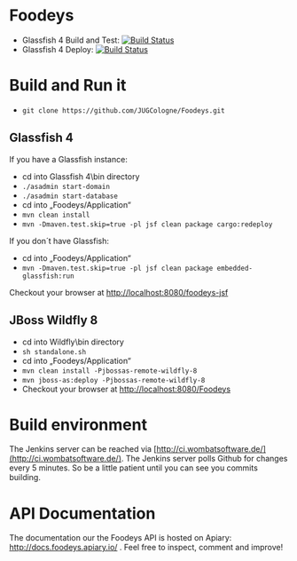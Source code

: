 # Foodeys
* Glassfish 4 Build and Test: [![Build Status](http://ci.wombatsoftware.de/job/Foodeys%20-%20Glassfish%204/badge/icon)](http://ci.wombatsoftware.de/job/Foodeys%20-%20Glassfish%204/)
* Glassfish 4 Deploy: [![Build Status](http://ci.wombatsoftware.de/job/Foodeys%20-%20Glassfish%204%20Deployment/badge/icon)](http://ci.wombatsoftware.de/job/Foodeys%20-%20Glassfish%204%20Deployment/)

# Build and Run it
* ```git clone https://github.com/JUGCologne/Foodeys.git```

## Glassfish 4
If you have a Glassfish instance:
* cd into Glassfish 4\bin directory
* ```./asadmin start-domain```
* ```./asadmin start-database```
* cd into „Foodeys/Application“
* ```mvn clean install```
* ```mvn -Dmaven.test.skip=true -pl jsf clean package cargo:redeploy```
 
If you don´t have Glassfish:
* cd into „Foodeys/Application“
* ```mvn -Dmaven.test.skip=true -pl jsf clean package embedded-glassfish:run```

Checkout your browser at [http://localhost:8080/foodeys-jsf](http://localhost:8080/foodeys-jsf)

## JBoss Wildfly 8
* cd into Wildfly\bin directory
* ```sh standalone.sh```
* cd into „Foodeys/Application“
* ```mvn clean install -Pjbossas-remote-wildfly-8```
* ```mvn jboss-as:deploy -Pjbossas-remote-wildfly-8```
* Checkout your browser at [http://localhost:8080/Foodeys](http://localhost:8080/Foodeys)

# Build environment
The Jenkins server can be reached via [http://ci.wombatsoftware.de/](http://ci.wombatsoftware.de/).
The Jenkins server polls Github for changes every 5 minutes. So be a little patient until you can see you commits building.

# API Documentation
The documentation our the Foodeys API is hosted on Apiary: http://docs.foodeys.apiary.io/ .
Feel free to inspect, comment and improve!
